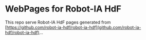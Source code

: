 # WebPages for Robot-IA HdF

This repo serve Robot-IA HdF pages generated from [https://github.com/robot-ia-hdf/robot-ia-hdf](github.com/robot-ia-hdf/robot-ia-hdf)...
